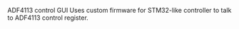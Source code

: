 ADF4113 control GUI Uses custom firmware for STM32-like controller to talk to ADF4113 control register.
